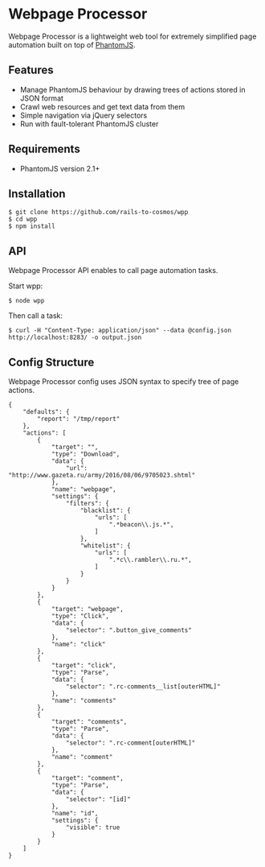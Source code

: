 Webpage Processor
=============

Webpage Processor is a lightweight web tool for extremely simplified page automation built on top of [PhantomJS](http://phantomjs.org).

Features
--------

* Manage PhantomJS behaviour by drawing trees of actions stored in JSON format
* Crawl web resources and get text data from them
* Simple navigation via jQuery selectors
* Run with fault-tolerant PhantomJS cluster

Requirements
------------

  * PhantomJS version 2.1+

Installation
------------
    $ git clone https://github.com/rails-to-cosmos/wpp
    $ cd wpp
    $ npm install

API
---
Webpage Processor API enables to call page automation tasks.

Start wpp:

    $ node wpp

Then call a task:

    $ curl -H "Content-Type: application/json" --data @config.json http://localhost:8283/ -o output.json

Config Structure
----------------

Webpage Processor config uses JSON syntax to specify tree of page actions.

```
{
    "defaults": {
        "report": "/tmp/report"
    },
    "actions": [
        {
            "target": "",
            "type": "Download",
            "data": {
                "url": "http://www.gazeta.ru/army/2016/08/06/9705023.shtml"
            },
            "name": "webpage",
            "settings": {
                "filters": {
                    "blacklist": {
                        "urls": [
                            ".*beacon\\.js.*",
                        ]
                    },
                    "whitelist": {
                        "urls": [
                            ".*c\\.rambler\\.ru.*",
                        ]
                    }
                }
            }
        },
        {
            "target": "webpage",
            "type": "Click",
            "data": {
                "selector": ".button_give_comments"
            },
            "name": "click"
        },
        {
            "target": "click",
            "type": "Parse",
            "data": {
                "selector": ".rc-comments__list[outerHTML]"
            },
            "name": "comments"
        },
        {
            "target": "comments",
            "type": "Parse",
            "data": {
                "selector": ".rc-comment[outerHTML]"
            },
            "name": "comment"
        },
        {
            "target": "comment",
            "type": "Parse",
            "data": {
                "selector": "[id]"
            },
            "name": "id",
            "settings": {
                "visible": true
            }
        }
    ]
}
```
